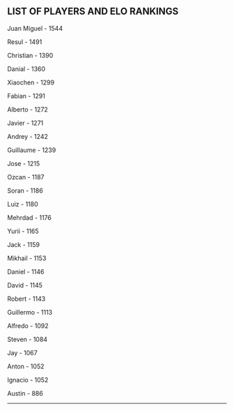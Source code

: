 ## LIST OF PLAYERS AND ELO RANKINGS


Juan Miguel - 1544


Resul - 1491


Christian - 1390


Danial - 1360


Xiaochen - 1299


Fabian - 1291


Alberto - 1272


Javier - 1271


Andrey - 1242


Guillaume - 1239


Jose - 1215


Ozcan - 1187


Soran - 1186


Luiz - 1180


Mehrdad - 1176


Yurii - 1165


Jack - 1159


Mikhail - 1153


Daniel - 1146


David - 1145


Robert - 1143


Guillermo - 1113


Alfredo - 1092


Steven - 1084


Jay - 1067


Anton - 1052


Ignacio - 1052


Austin - 886



--------------------------------------------------------------
